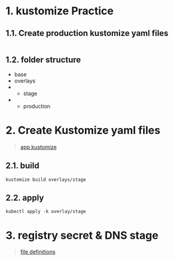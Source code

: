 # 1. kustomize Practice

## 1.1. Create production kustomize yaml files
```vim
```
## 1.2. folder structure
- base
- overlays
- - stage
- - production

# 2. Create Kustomize yaml files
> [app kustomize](./assets/kustomize/)
## 2.1. build
```vim
kustomize build overlays/stage
```
## 2.2. apply
```vim
kubectl apply -k overlay/stage
```

# 3. registry secret & DNS stage

> [file definitions](./assets/kustomize/)
